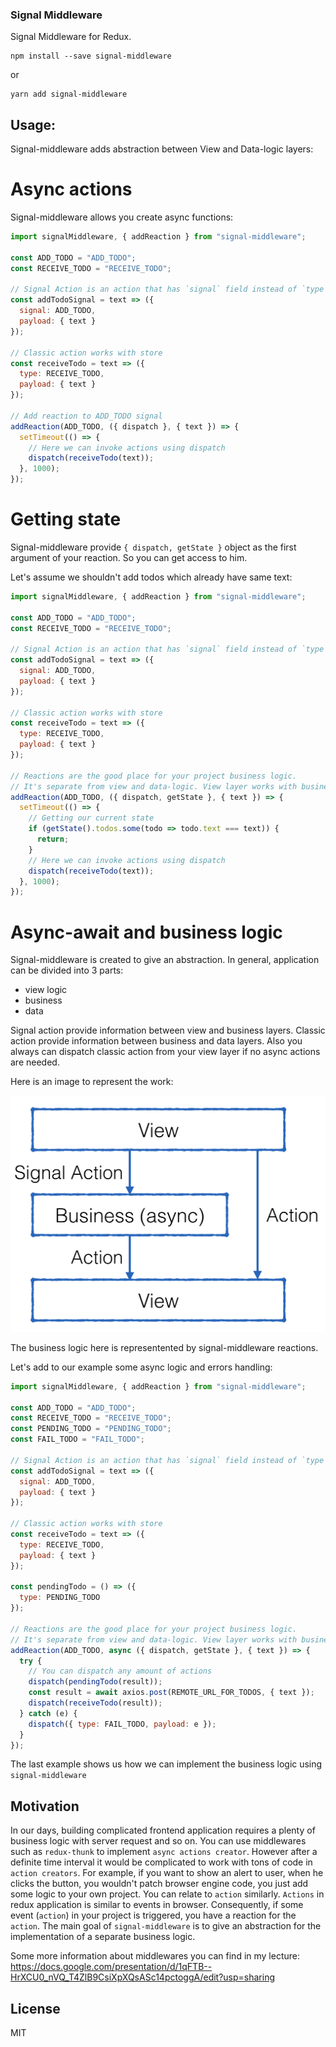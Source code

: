 ### Signal Middleware

Signal Middleware for Redux.

```
npm install --save signal-middleware
```

or

```
yarn add signal-middleware
```

## Usage:

Signal-middleware adds abstraction between View and Data-logic layers:

# Async actions

Signal-middleware allows you create async functions:

```javascript
import signalMiddleware, { addReaction } from "signal-middleware";

const ADD_TODO = "ADD_TODO";
const RECEIVE_TODO = "RECEIVE_TODO";

// Signal Action is an action that has `signal` field instead of `type`
const addTodoSignal = text => ({
  signal: ADD_TODO,
  payload: { text }
});

// Classic action works with store
const receiveTodo = text => ({
  type: RECEIVE_TODO,
  payload: { text }
});

// Add reaction to ADD_TODO signal
addReaction(ADD_TODO, ({ dispatch }, { text }) => {
  setTimeout(() => {
    // Here we can invoke actions using dispatch
    dispatch(receiveTodo(text));
  }, 1000);
});
```

# Getting state

Signal-middleware provide `{ dispatch, getState }` object as the first argument of your reaction. So you can get access to him.

Let's assume we shouldn't add todos which already have same text:

```javascript
import signalMiddleware, { addReaction } from "signal-middleware";

const ADD_TODO = "ADD_TODO";
const RECEIVE_TODO = "RECEIVE_TODO";

// Signal Action is an action that has `signal` field instead of `type`
const addTodoSignal = text => ({
  signal: ADD_TODO,
  payload: { text }
});

// Classic action works with store
const receiveTodo = text => ({
  type: RECEIVE_TODO,
  payload: { text }
});

// Reactions are the good place for your project business logic.
// It's separate from view and data-logic. View layer works with business logic through the signal actions, and business logic layer works with data logic through the classic actions.
addReaction(ADD_TODO, ({ dispatch, getState }, { text }) => {
  setTimeout(() => {
    // Getting our current state
    if (getState().todos.some(todo => todo.text === text)) {
      return;
    }
    // Here we can invoke actions using dispatch
    dispatch(receiveTodo(text));
  }, 1000);
});
```

# Async-await and business logic

Signal-middleware is created to give an abstraction.
In general, application can be divided into 3 parts:

* view logic
* business
* data

Signal action provide information between view and business layers.
Classic action provide information between business and data layers.
Also you always can dispatch classic action from your view layer if no async actions are needed.

Here is an image to represent the work:

![MVC using signal-middleware](https://raw.githubusercontent.com/xnimorz/signal-middleware/master/resources/layers.png)

The business logic here is representented by signal-middleware reactions.

Let's add to our example some async logic and errors handling:

```javascript
import signalMiddleware, { addReaction } from "signal-middleware";

const ADD_TODO = "ADD_TODO";
const RECEIVE_TODO = "RECEIVE_TODO";
const PENDING_TODO = "PENDING_TODO";
const FAIL_TODO = "FAIL_TODO";

// Signal Action is an action that has `signal` field instead of `type`
const addTodoSignal = text => ({
  signal: ADD_TODO,
  payload: { text }
});

// Classic action works with store
const receiveTodo = text => ({
  type: RECEIVE_TODO,
  payload: { text }
});

const pendingTodo = () => ({
  type: PENDING_TODO
});

// Reactions are the good place for your project business logic.
// It's separate from view and data-logic. View layer works with business logic through the signal actions, and business logic layer works with data logic through the classic actions.
addReaction(ADD_TODO, async ({ dispatch, getState }, { text }) => {
  try {
    // You can dispatch any amount of actions
    dispatch(pendingTodo(result));
    const result = await axios.post(REMOTE_URL_FOR_TODOS, { text });
    dispatch(receiveTodo(result));
  } catch (e) {
    dispatch({ type: FAIL_TODO, payload: e });
  }
});
```

The last example shows us how we can implement the business logic using `signal-middleware`

## Motivation

In our days, building complicated frontend application requires a plenty of business logic with server request and so on.
You can use middlewares such as `redux-thunk` to implement `async actions creator`. However after a definite time interval it would be complicated to work with tons of code in `action creators`. For example, if you want to show an alert to user, when he clicks the button, you wouldn't patch browser engine code, you just add some logic to your own project. You can relate to `action` similarly. `Actions` in redux application is similar to events in browser. Consequently, if some event (`action`) in your project is triggered, you have a reaction for the `action`. The main goal of `signal-middleware` is to give an abstraction for the implementation of a separate business logic.

Some more information about middlewares you can find in my lecture: https://docs.google.com/presentation/d/1qFTB--HrXCU0_nVQ_T4ZlB9CsiXpXQsASc14pctoggA/edit?usp=sharing

## License

MIT

